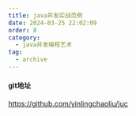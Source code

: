 ```yaml
---
title: java并发实战范例
date: 2024-03-25 22:02:09
order: 8
category:
  - java并发编程艺术
tag:
  - archive
---
```

#### git地址
https://github.com/yinlingchaoliu/juc
